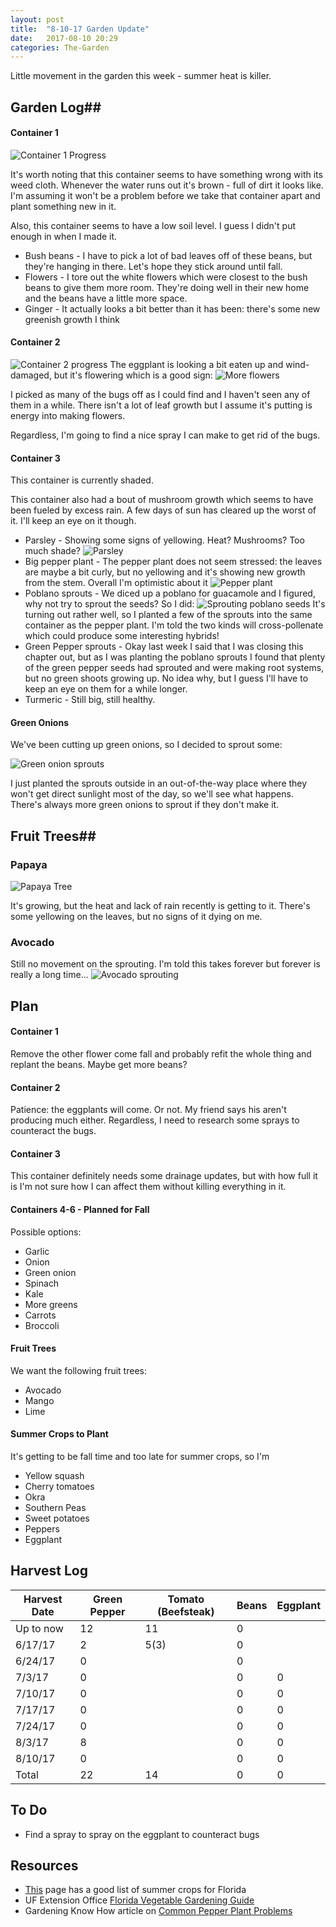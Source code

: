 ```yaml
---
layout: post
title:  "8-10-17 Garden Update"
date:   2017-08-10 20:29
categories: The-Garden
---
```


Little movement in the garden this week - summer heat is killer.

## Garden Log##

#### Container 1

![Container 1 Progress]({{site.basepath}}/img/IMG_20170802_092732091.jpg)

It's worth noting that this container seems to have something wrong with its weed cloth. Whenever the water runs out it's brown - full of dirt it looks like. I'm assuming it won't be a problem before we take that container apart and plant something new in it.

Also, this container seems to have a low soil level. I guess I didn't put enough in when I made it.

* Bush beans - I have to pick a lot of bad leaves off of these beans, but they're hanging in there. Let's hope they stick around until fall.
* Flowers - I tore out the white flowers which were closest to the bush beans to give them more room. They're doing well in their new home and the beans have a little more space.
* Ginger - It actually looks a bit better than it has been: there's some new greenish growth I think

#### Container 2

![Container 2 progress]({{site.basepath}}/img/IMG_20170807_075012152.jpg)
The eggplant is looking a bit eaten up and wind-damaged, but it's flowering which is a good sign:
![More flowers]({{site.basepath}}/img/IMG_20170807_075017860.jpg)

I picked as many of the bugs off as I could find and I haven't seen any of them in a while. There isn't a lot of leaf growth but I assume it's putting is energy into making flowers.

Regardless, I'm going to find a nice spray I can make to get rid of the bugs.

#### Container 3

This container is currently shaded. 

This container also had a bout of mushroom growth which seems to have been fueled by excess rain. A few days of sun has cleared up the worst of it. I'll keep an eye on it though.



* Parsley - Showing some signs of yellowing. Heat? Mushrooms? Too much shade?
![Parsley]({{site.basepath}}/img/IMG_20170807_075000355.jpg)
* Big pepper plant - The pepper plant does not seem stressed: the leaves are maybe a bit curly, but no yellowing and it's showing new growth from the stem. Overall I'm optimistic about it
![Pepper plant]({{site.basepath}}/img/IMG_20170807_074957284.jpg)
* Poblano sprouts - We diced up a poblano for guacamole and I figured, why not try to sprout the seeds? So I did:
![Sprouting poblano seeds]({{site.basepath}}/img/IMG_20170807_075215048.jpg)
It's turning out rather well, so I planted a few of the sprouts into the same container as the pepper plant. I'm told the two kinds will cross-pollenate which could produce some interesting hybrids!
* Green Pepper sprouts - Okay last week I said that I was closing this chapter out, but as I was planting the poblano sprouts I found that plenty of the green pepper seeds had sprouted and were making root systems, but no green shoots growing up. No idea why, but I guess I'll have to keep an eye on them for a while longer.
* Turmeric - Still big, still healthy.

#### Green Onions

We've been cutting up green onions, so I decided to sprout some:

![Green onion sprouts]({{site.basepath}}/img/IMG_20170807_075159123.jpg)

I just planted the sprouts outside in an out-of-the-way place where they won't get direct sunlight most of the day, so we'll see what happens. There's always more green onions to sprout if they don't make it.

## Fruit Trees##

### Papaya ###

![Papaya Tree]({{site.basepath}}/img/IMG_20170807_075049712.jpg)

It's growing, but the heat and lack of rain recently is getting to it. There's some yellowing on the leaves, but no signs of it dying on me. 

### Avocado ###

Still no movement on the sprouting. I'm told this takes forever but forever is really a long time...
![Avocado sprouting]({{site.basepath}}/img/IMG_20170807_075206249.jpg)

## Plan ##

#### Container 1

Remove the other flower come fall and probably refit the whole thing and replant the beans. Maybe get more beans?

#### Container 2

Patience: the eggplants will come. Or not. My friend says his aren't producing much either.
Regardless, I need to research some sprays to counteract the bugs.

#### Container 3

This container definitely needs some drainage updates, but with how full it is I'm not sure how I can affect them without killing everything in it.

#### Containers 4-6 - Planned for Fall

Possible options:

* Garlic
* Onion
* Green onion
* Spinach
* Kale
* More greens
* Carrots
* Broccoli

#### Fruit Trees

We want the following fruit trees:

* Avocado
* Mango
* Lime

#### Summer Crops to Plant

It's getting to be fall time and too late for summer crops, so I'm 

* Yellow squash 
* Cherry tomatoes
* Okra
* Southern Peas
* Sweet potatoes
* Peppers
* Eggplant

## Harvest Log ##

| Harvest Date | Green Pepper | Tomato (Beefsteak) | Beans | Eggplant |
|--------------|--------------|--------------------|-------|----------|
| Up to now | 12 | 11 | 0 | 
| 6/17/17 | 2 | 5(3) | 0 |
| 6/24/17 | 0 | | 0 |
| 7/3/17  | 0 | | 0 | 0 |
| 7/10/17 | 0 | | 0 | 0 |
| 7/17/17 | 0 | | 0 | 0 |
| 7/24/17 | 0 | | 0 | 0 |
| 8/3/17 | 8 | | 0 | 0 |
| 8/10/17 | 0 | | 0 | 0 |
| Total | 22 | 14 | 0 | 0 |


## To Do ##

* Find a spray to spray on the eggplant to counteract bugs

## Resources ##
* [This](http://www.foginfo.org/2014/06/05/summer-gardening-in-florida-its-hot-hot-hot/) page has a good list of summer crops for Florida
* UF Extension Office [Florida Vegetable Gardening Guide](http://edis.ifas.ufl.edu/pdffiles/vh/vh02100.pdf)
* Gardening Know How article on [Common Pepper Plant Problems](https://www.gardeningknowhow.com/edible/vegetables/pepper/common-pepper-plant-problems.htm)
